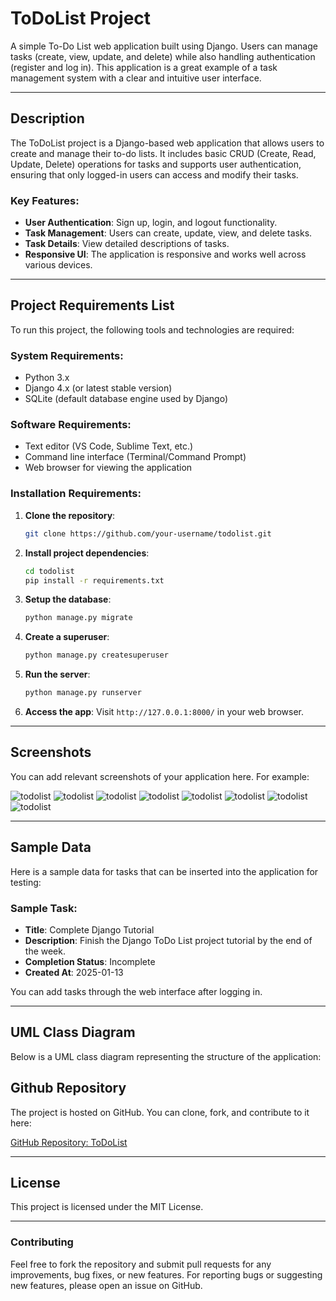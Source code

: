 # ToDoList Project

A simple To-Do List web application built using Django. Users can manage tasks (create, view, update, and delete) while also handling authentication (register and log in). This application is a great example of a task management system with a clear and intuitive user interface.

---

## **Description**

The ToDoList project is a Django-based web application that allows users to create and manage their to-do lists. It includes basic CRUD (Create, Read, Update, Delete) operations for tasks and supports user authentication, ensuring that only logged-in users can access and modify their tasks.

### **Key Features:**
- **User Authentication**: Sign up, login, and logout functionality.
- **Task Management**: Users can create, update, view, and delete tasks.
- **Task Details**: View detailed descriptions of tasks.
- **Responsive UI**: The application is responsive and works well across various devices.

---

## **Project Requirements List**

To run this project, the following tools and technologies are required:

### **System Requirements:**
- Python 3.x
- Django 4.x (or latest stable version)
- SQLite (default database engine used by Django)

### **Software Requirements:**
- Text editor (VS Code, Sublime Text, etc.)
- Command line interface (Terminal/Command Prompt)
- Web browser for viewing the application

### **Installation Requirements:**
1. **Clone the repository**:
   ```bash
   git clone https://github.com/your-username/todolist.git
   ```
2. **Install project dependencies**:
   ```bash
   cd todolist
   pip install -r requirements.txt
   ```

3. **Setup the database**:
   ```bash
   python manage.py migrate
   ```

4. **Create a superuser**:
   ```bash
   python manage.py createsuperuser
   ```

5. **Run the server**:
   ```bash
   python manage.py runserver
   ```

6. **Access the app**: 
   Visit `http://127.0.0.1:8000/` in your web browser.

---

## **Screenshots**

You can add relevant screenshots of your application here. For example:

![todolist](assets/todolist-screen1.png)
![todolist](assets/todolist-screen2.png)
![todolist](assets/todolist-screen3.png)
![todolist](assets/todolist-screen4.png)
![todolist](assets/todolist-screen5.png)
![todolist](assets/todolist-screen6.png)
![todolist](assets/todolist-screen7.png)
![todolist](assets/todolist-screen8.png)


---

## **Sample Data**

Here is a sample data for tasks that can be inserted into the application for testing:

### Sample Task:
- **Title**: Complete Django Tutorial
- **Description**: Finish the Django ToDo List project tutorial by the end of the week.
- **Completion Status**: Incomplete
- **Created At**: 2025-01-13

You can add tasks through the web interface after logging in.

---

## **UML Class Diagram**

Below is a UML class diagram representing the structure of the application:

## **Github Repository**

The project is hosted on GitHub. You can clone, fork, and contribute to it here:

[GitHub Repository: ToDoList](https://github.com/EMMMABK/ToDo-List.git)

---

## **License**

This project is licensed under the MIT License.

---

### **Contributing**

Feel free to fork the repository and submit pull requests for any improvements, bug fixes, or new features. For reporting bugs or suggesting new features, please open an issue on GitHub.
